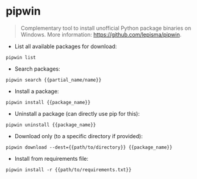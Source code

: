 # pipwin

> Complementary tool to install unofficial Python package binaries on Windows.
> More information: <https://github.com/lepisma/pipwin>.

- List all available packages for download:

`pipwin list`

- Search packages:

`pipwin search {{partial_name/name}}`

- Install a package:

`pipwin install {{package_name}}`

- Uninstall a package (can directly use pip for this):

`pipwin uninstall {{package_name}}`

- Download only (to a specific directory if provided):

`pipwin download --dest={{path/to/directory}} {{package_name}}`

- Install from requirements file:

`pipwin install -r {{path/to/requirements.txt}}`
